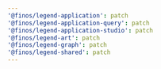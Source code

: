```yaml
---
'@finos/legend-application': patch
'@finos/legend-application-query': patch
'@finos/legend-application-studio': patch
'@finos/legend-art': patch
'@finos/legend-graph': patch
'@finos/legend-shared': patch
---
```

